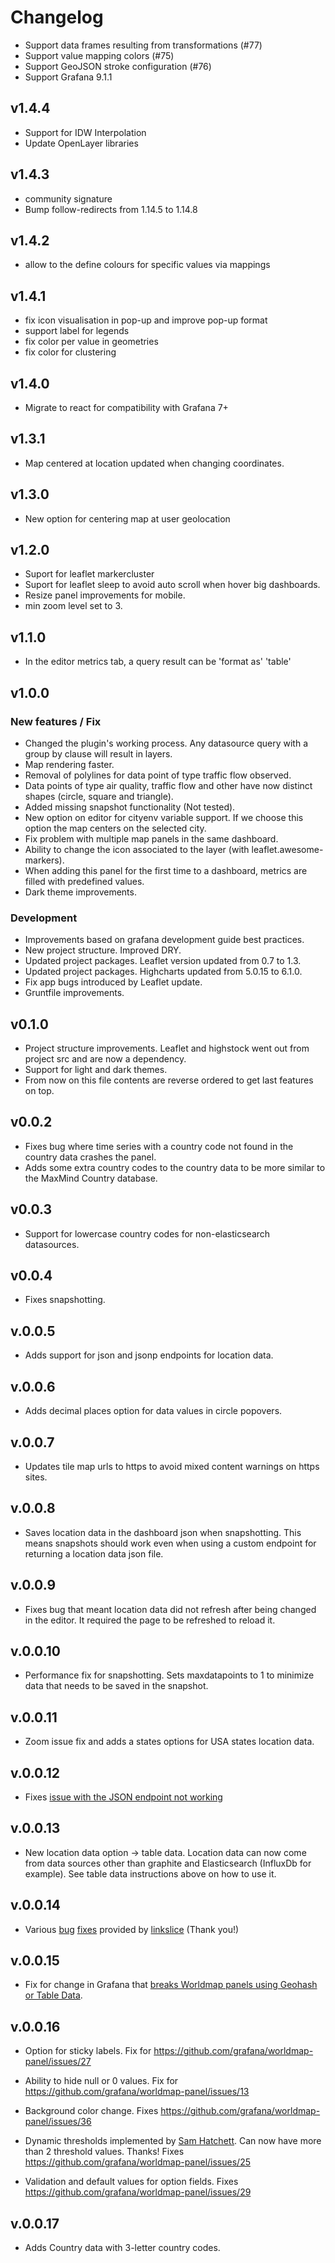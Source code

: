 # Changelog

- Support data frames resulting from transformations (#77)
- Support value mapping colors (#75)
- Support GeoJSON stroke configuration (#76)
- Support Grafana 9.1.1

## v1.4.4
- Support for IDW Interpolation
- Update OpenLayer libraries

## v1.4.3
- community signature
- Bump follow-redirects from 1.14.5 to 1.14.8

## v1.4.2
- allow to the define colours for specific values via mappings

## v1.4.1
- fix icon visualisation in pop-up and improve pop-up format
- support label for legends
- fix color per value in geometries
- fix color for clustering

## v1.4.0
- Migrate to react for compatibility with Grafana 7+

## v1.3.1
- Map centered at location updated when changing coordinates.

## v1.3.0
- New option for centering map at user geolocation

## v1.2.0
- Suport for leaflet markercluster
- Suport for leaflet sleep to avoid auto scroll when hover big dashboards.
- Resize panel improvements for mobile.
- min zoom level set to 3.

## v1.1.0
- In the editor metrics tab, a query result can be 'format as' 'table'

## v1.0.0

### New features / Fix
- Changed the plugin's working process. Any datasource query with a group by clause will result in layers.
- Map rendering faster.
- Removal of polylines for data point of type traffic flow observed.
- Data points of type air quality, traffic flow and other have now distinct shapes (circle, square and triangle). 
- Added missing snapshot functionality (Not tested).
- New option on editor for cityenv variable support. If we choose this option the map centers on the selected city.
- Fix problem with multiple map panels in the same dashboard.
- Ability to change the icon associated to the layer (with leaflet.awesome-markers).
- When adding this panel for the first time to a dashboard, metrics are filled with predefined values.
- Dark theme improvements.

### Development
- Improvements based on grafana development guide best practices.
- New project structure. Improved DRY.
- Updated project packages. Leaflet version updated from 0.7 to 1.3.
- Updated project packages. Highcharts updated from 5.0.15 to 6.1.0.
- Fix app bugs introduced by Leaflet update.
- Gruntfile improvements.

## v0.1.0

- Project structure improvements. Leaflet and highstock went out from project src and are now a dependency.
- Support for light and dark themes.
- From now on this file contents are reverse ordered to get last features on top.

## v0.0.2

- Fixes bug where time series with a country code not found in the country data crashes the panel.
- Adds some extra country codes to the country data to be more similar to the MaxMind Country database.

## v0.0.3

- Support for lowercase country codes for non-elasticsearch datasources.

## v0.0.4

- Fixes snapshotting.

## v.0.0.5

- Adds support for json and jsonp endpoints for location data.

## v.0.0.6

- Adds decimal places option for data values in circle popovers.

## v.0.0.7

- Updates tile map urls to https to avoid mixed content warnings on https sites.

## v.0.0.8

- Saves location data in the dashboard json when snapshotting. This means snapshots should work even when using a custom endpoint for returning a location data json file.

## v.0.0.9

- Fixes bug that meant location data did not refresh after being changed in the editor. It required the page to be refreshed to reload it.

## v.0.0.10

- Performance fix for snapshotting. Sets maxdatapoints to 1 to minimize data that needs to be saved in the snapshot.

## v.0.0.11

- Zoom issue fix and adds a states options for USA states location data.

## v.0.0.12

- Fixes [issue with the JSON endpoint not working](https://github.com/grafana/worldmap-panel/issues/22)

## v.0.0.13

- New location data option -> table data. Location data can now come from data sources other than graphite and Elasticsearch (InfluxDb for example). See table data instructions above on how to use it.

## v.0.0.14

- Various [bug](https://github.com/grafana/worldmap-panel/pull/31) [fixes](https://github.com/grafana/worldmap-panel/pull/32) provided by [linkslice](https://github.com/linkslice) (Thank you!)

## v.0.0.15

- Fix for change in Grafana that [breaks Worldmap panels using Geohash or Table Data](https://github.com/grafana/worldmap-panel/issues/45).

## v.0.0.16

- Option for sticky labels. Fix for https://github.com/grafana/worldmap-panel/issues/27

- Ability to hide null or 0 values. Fix for https://github.com/grafana/worldmap-panel/issues/13

- Background color change. Fixes https://github.com/grafana/worldmap-panel/issues/36

- Dynamic thresholds implemented by [Sam Hatchett](https://github.com/samhatchett). Can now have more than 2 threshold values. Thanks! Fixes https://github.com/grafana/worldmap-panel/issues/25

- Validation and default values for option fields. Fixes https://github.com/grafana/worldmap-panel/issues/29

## v.0.0.17

- Adds Country data with 3-letter country codes.

